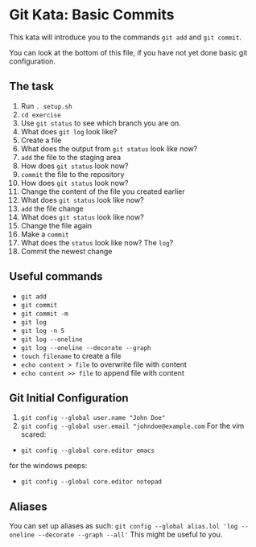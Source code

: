 # Git Kata: Basic Commits
This kata will introduce you to the commands `git add` and `git commit`.

You can look at the bottom of this file, if you have not yet done basic git configuration.
## The task

1. Run `. setup.sh`
1. `cd exercise`
1. Use `git status` to see which branch you are on.
1. What does `git log` look like?
1. Create a file
1. What does the output from `git status` look like now?
1. `add` the file to the staging area
1. How does `git status` look now?
1. `commit` the file to the repository
1. How does `git status` look now?
1. Change the content of the file you created earlier
1. What does `git status` look like now?
1. `add` the file change
1. What does `git status` look like now?
1. Change the file again
1. Make a `commit`
1. What does the `status` look like now? The `log`?
1. Commit the newest change

## Useful commands
- `git add`
- `git commit`
- `git commit -m`
- `git log`
- `git log -n 5`
- `git log --oneline`
- `git log --oneline --decorate --graph`
- `touch filename` to create a file
- `echo content > file` to overwrite file with content
- `echo content >> file` to append file with content


## Git Initial Configuration
1. `git config --global user.name "John Doe"`
1. `git config --global user.email "johndoe@example.com`
For the vim scared:
- `git config --global core.editor emacs`

for the windows peeps:
- `git config --global core.editor notepad`
## Aliases

You can set up aliases as such:
`git config --global alias.lol 'log --oneline --decorate --graph --all'`
This might be useful to you.
